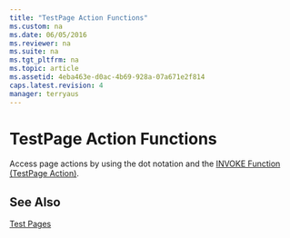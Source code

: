 ```yaml
---
title: "TestPage Action Functions"
ms.custom: na
ms.date: 06/05/2016
ms.reviewer: na
ms.suite: na
ms.tgt_pltfrm: na
ms.topic: article
ms.assetid: 4eba463e-d0ac-4b69-928a-07a671e2f814
caps.latest.revision: 4
manager: terryaus
---
```

# TestPage Action Functions
Access page actions by using the dot notation and the [INVOKE Function \(TestPage Action\)](../dynamics-nav/INVOKE-Function--TestPage-Action-.md).  
  
## See Also  
 [Test Pages](../dynamics-nav/Test-Pages.md)